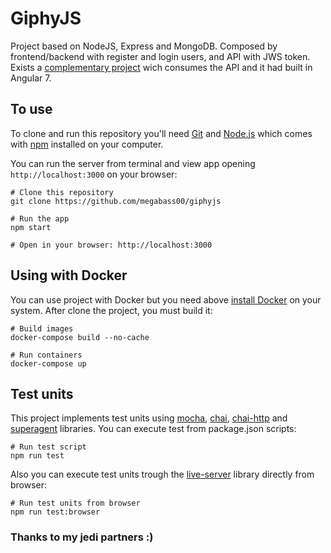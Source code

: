 # GiphyJS

Project based on NodeJS, Express and MongoDB. Composed by frontend/backend with register and login users, and API with JWS token.
Exists a [complementary project](https://github.com/megabass00/giphyjs-frontend) wich consumes the API and it had built in Angular 7.

## To use

To clone and run this repository you'll need [Git](https://git-scm.com) and [Node.js](https://nodejs.org/en/download/) which comes with [npm](http://npmjs.com) installed on your computer. 

You can run the server from terminal and view app opening `http://localhost:3000` on your browser:
~~~~
# Clone this repository
git clone https://github.com/megabass00/giphyjs

# Run the app
npm start

# Open in your browser: http://localhost:3000
~~~~

## Using with Docker

You can use project with Docker but you need above [install Docker](https://docs.docker.com/install) on your system. After clone the project, you must build it:
~~~~
# Build images
docker-compose build --no-cache

# Run containers
docker-compose up
~~~~

## Test units

This project implements test units using [mocha](https://www.npmjs.com/package/mocha), [chai](https://www.npmjs.com/package/chai), [chai-http](https://www.npmjs.com/package/chai-http) and [superagent](https://www.npmjs.com/package/superagent) libraries. You can execute test from package.json scripts:
~~~~~
# Run test script
npm run test
~~~~~

Also you can execute test units trough the [live-server](https://www.npmjs.com/package/live-server) library directly from browser:
~~~~~
# Run test units from browser
npm run test:browser
~~~~~

### Thanks to my jedi partners :)